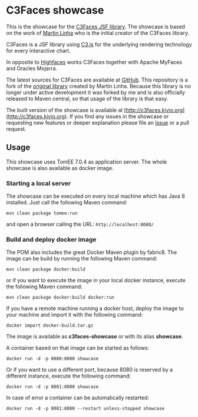 # C3Faces showcase
This is the showcase for the [C3Faces JSF library](http://c3faces.kivio.org). The showcase is based
on the work of [Martin Linha](https://github.com/martin-linha/c3faces-showcase) who is the initial creator of the
C3Faces library.

C3Faces is a JSF library using [C3.js](http://c3js.org) for the underlying rendering technology for every interactive 
chart.

In opposite to [Highfaces](http://highfaces.org) works C3Faces together with Apache MyFaces and Oracles Mojarra.

The latest sources for C3Faces are available at [GitHub](https://github.com/rollinhand/c3faces). This repository is a 
fork of the [original library](https://github.com/martin-linha/c3faces) created by Martin Linha.
Because this library is no longer under active development it was forked by me and is also officially released to Maven
central, so that usage of the library is that easy.

The built version of the showcase is available at [http://c3faces.kivio.org](http://c3faces.kivio.org). If you find any
issues in the showcase or requesting new features or deeper explanation please file an 
[Issue](https://github.com/rollinhand/c3faces-showcase/issues) or a pull request.

## Usage
This showcase uses TomEE 7.0.4 as application server. The whole showcase is also available as docker image.

### Starting a local server
The showcase can be executed on every local machine which has Java 8 installed. Just call the following Maven command:

```
mvn clean package tomee:run
```

and open a browser calling the URL: `http://localhost:8080/`

### Build and deploy docker image
The POM also includes the great Docker Maven plugin by fabric8.
The image can be build by running the following Maven command:

```
mvn clean package docker:build
```

or if you want to execute the image in your local docker instance, execute the following Maven command:

```
mvn clean package docker:build docker:run
```

If you have a remote machine running a docker host, deploy the image to your machine and import it with the following
command:

```
docker import docker-build.tar.gz
```

The image is available as **c3faces-showcase** or with its alias **showcase**.

A container based on that image can be started as follows:

```
docker run -d -p 8080:8080 showcase
```

Or if you want to use a different port, because 8080 is reserved by a different instance,
execute the following command:

```
docker run -d -p 8081:8080 showcase
```

In case of error a container can be automatically restarted:

```
docker run -d -p 8081:8080 --restart unless-stopped showcase
```

